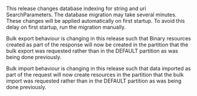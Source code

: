 This release changes database indexing for string and uri SearchParameters.
The database migration may take several minutes.
These changes will be applied automatically on first startup.
To avoid this delay on first startup, run the migration manually.

Bulk export behaviour is changing in this release such that Binary resources created as part of the response will now be created in the partition that the bulk export was requested rather than in the DEFAULT partition as was being done previously.

Bulk import behaviour is changing in this release such that data imported as part of the request will now create resources in the partition that the bulk import was requested rather than in the DEFAULT partition as was being done previously.
